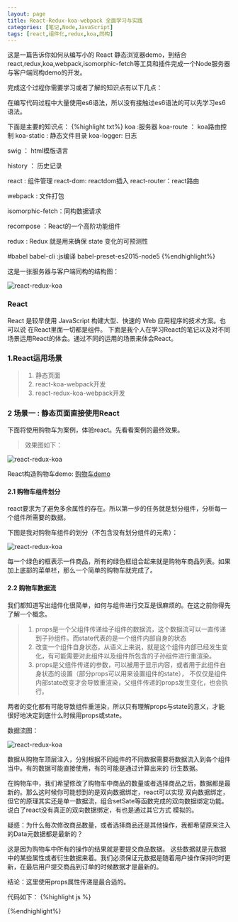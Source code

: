 ```yaml
---
layout: page
title: React-Redux-koa-webpack 全面学习与实践
categories: [笔记,Node,JavaScript]
tags: [react,组件化,redux,koa,同构]
---
```


这是一篇告诉你如何从编写小的 React 静态浏览器demo，到结合react,redux,koa,webpack,isomorphic-fetch等工具和插件完成一个Node服务器与客户端同构demo的开发。

完成这个过程你需要学习或者了解的知识点有以下几点：

在编写代码过程中大量使用es6语法，所以没有接触过es6语法的可以先学习es6语法。

下面是主要的知识点：
{%highlight txt%}
koa :服务器
	koa-route ： koa路由控制
	koa-static : 静态文件目录
	koa-logger: 日志

swig ： html模版语言

history ： 历史记录

react : 组件管理
	react-dom: reactdom插入
	react-router：react路由

webpack : 文件打包

isomorphic-fetch：同构数据请求

recompose ：React的一个高阶功能组件

redux : Redux 就是用来确保 state 变化的可预测性
	
#babel
	babel-cli :js编译
	babel-preset-es2015-node5
{%endhighlight%}

这是一张服务器与客户端同构的结构图：

![react-redux-koa]({{site.baseurl}}/images/2016/0415_01.jpg)

### React
React 是较早使用 JavaScript 构建大型、快速的 Web 应用程序的技术方案。也可以说 在React里面一切都是组件。
下面是我个人在学习React的笔记以及对不同场景运用React的体会。通过不同的运用的场景来体会React。

### 1.React运用场景
>1.   静态页面 
>2.   react-koa-webpack开发
>3.   react-redux-koa-webpack开发

### 2 场景一 : 静态页面直接使用React
下面将使用购物车为案例，体验react。先看看案例的最终效果。

>效果图如下：

![react-redux-koa]({{site.baseurl}}/images/2016/0415_02.jpg)

React构造购物车demo: [购物车demo]({{site.baseurl}}/examples/koa-react-redux/react/index.html)

#### 2.1 购物车组件划分
react要求为了避免多余属性的存在。所以第一步的任务就是划分组件，分析每一个组件所需要的数据。

下图是我对购物车组件的划分（不包含没有划分组件的元素）：

![react-redux-koa]({{site.baseurl}}/images/2016/0415_03.jpg)


每一个绿色的框表示一件商品，所有的绿色框组合起来就是购物车商品列表。如果加上底部的菜单栏，那么一个简单的购物车就完成了。

#### 2.2 购物车数据流
我们都知道写出组件化很简单，如何与组件进行交互是很麻烦的。在这之前你得先了解一个概念。

>1.   props是一个父组件传递给子组件的数据流，这个数据流可以一直传递到子孙组件。而state代表的是一个组件内部自身的状态
>2.   改变一个组件自身状态，从语义上来说，就是这个组件内部已经发生变化，有可能需要对此组件以及组件所包含的子孙组件进行重渲染。
>3.   props是父组件传递的参数，可以被用于显示内容，或者用于此组件自身状态的设置（部分props可以用来设置组件的state），
           不仅仅是组件内部state改变才会导致重渲染，父组件传递的props发生变化，也会执行。
        
两者的变化都有可能导致组件重渲染，所以只有理解props与state的意义，才能很好地决定到底什么时候用props或state。

数据流图：

![react-redux-koa]({{site.baseurl}}/images/2016/0415_04.jpg)

数据从购物车顶层注入，分别根据不同组件的不同数据需要将数据流入到各个组件当中。有的数据可能直接使用，有的可能是通过计算出来的
衍生数据。

在购物车中，我们希望修改了购物车中商品的数量或者选择商品之后，数据都是最新的。那么这时候你可能想到的是双向数据绑定，react可以实现
双向数据绑定，但它的原理其实还是单一数据流，组合setSate等函数完成的双向数据绑定功能。说白了react没有真正的双向数据绑定，有也是通过其它方式
模拟的。

疑惑：为什么每次修改商品数量，或者选择商品还是其他操作，我都希望原来注入的Data元数据都是最新的？

这是因为购物车中所有的操作的结果就是要提交商品数据。
这些数据就是元数据中的某些属性或者衍生数据来着。我们必须保证元数据是随着用户操作保持时时更新，在最后用户提交商品到订单的时候数据才是最新的。

结论：这里使用props属性传递是最合适的。

代码如下：
{%highlight js %}
<!DOCTYPE html>
<html lang="en">
<head>
  <meta charset="UTF-8">
  <title>购物车</title>
  <link rel="stylesheet" href="./index.css">
</head>
<body>
  <div id="cart"></div>
  <script src="./build/react.js"></script>
  <script src="./build/react-dom.js"></script>
  <script src="./build/browser.min.js"></script>
  <script type="text/babel">
  var CART_INFO = [
    {
      isChecked: true,
      isSku : true,
      isDeleted : false,
      isCollect : false,
      thumb : './images/01.png',
      title : '七匹狼男鞋',
      num : 10,
      gid:88888,
      store : 100,
      price : 45.37,
      original : 999.99,
      skuMap : ['颜色：红色','尺寸：30']
    },
    {
      isChecked: false,
      isSku : true,
      isDeleted : true,
      isCollect : true,
      thumb : './images/02.png',
      title : '拖把',
      num : 1,
      gid:88899,
      store : 67,
      price : 22.09,
      original : 120.00,
      skuMap : ['型号：中','尺寸：1.5米']
    },
    {
      isChecked: true,
      isSku : false,
      isDeleted : true,
      isCollect : false,
      thumb : './images/03.png',
      title : '这个太牛逼了',
      num : 3,
      gid:555555,
      store : 20,
      price : 99.78,
      original : 21000.99,
      skuMap : false
    }
  ];
    /**
     * [NumberInput   数量选择]
     */
	var NumberInput = React.createClass({
		numSub:function(op){
			this.setBuyNum(this.props.state.num-1);
		},
		onChange: function(e){
			this.setBuyNum(+(e.target.value.replace(/[^\d]/g ,'')));
		},
		numAdd : function(e){
			this.setBuyNum(+this.props.state.num+1);
		},
		setBuyNum : function(num){
			num = num >= this.props.state.min ? num : this.props.state.min;
			num = num <= this.props.state.max ? num : this.props.state.max;
			this.props.onChange(this.props.id,'num' , num);
		},
		shouldComponentUpdate: function(nextProps, nextState) {
		  	return nextProps.state.num != this.props.state.num;
		},
		render: function() {
			return (
              <div className="op-box"><span className="op" onClick={this.numSub}>-</span>
              <input className="buynum" type="text" value={this.props.state.num || 1} onChange={this.onChange} /><span className="op" onClick={this.numAdd}>+</span></div>
			);
		}
	});
	/**
     * [Operater   操作]
     */
	var Operater = React.createClass({
		handleCollect : function(){
			this.props.onChange(this.props.id, 'isCollect', !this.props.isCollect);
		},
		handleDelete : function(){
			this.props.onChange(this.props.id, 'isDeleted', !this.props.isDeleted);
		},
		// shouldComponentUpdate: function(nextProps, nextState) {
		//   	return nextProps.isCollect != this.props.isCollect || nextProps.isDeleted != this.props.isDeleted;
		// },
		render : function(){
			var collecttxt= '收藏', collectcss = 'collect' ,  deletetxt = '删除' , delectcss='delete';
			this.props.isCollect ? (collecttxt = '取消'+collecttxt , collectcss = 'discollect') : null;
			this.props.isDeleted ? (deletetxt = '取消' , delectcss = 'disdelete' ) : null;
			return (<div className="item-opbox">
						<span className={'op-i '+collectcss} onClick={this.handleCollect}>{collecttxt}</span>
						<span className ={'op-i '+delectcss} onClick={this.handleDelete}>{deletetxt}</span>
					</div>)
		}
	});
	/**
	 * [SkuContainer sku渲染 ]
	 */
	var SkuContainer = React.createClass({
		render : function(){
			return (<div className="sku-box">
					{ this.props.isSku && this.props.skuMap.map(function(sku , key){ 
						return (<span key={key}>{sku}</span>)
						})
					}
				   </div>)
		}
	});
	/**
	 * [CheckBox 选中]
	 */
	var CheckBox = React.createClass({
		handleChecked:function(e){
			this.props.onChange(this.props.id, 'isChecked', !this.props.isChecked);
		},
		// shouldComponentUpdate: function(nextProps, nextState) {
		//   	return nextProps.isChecked != this.props.isChecked;
		// },
		render : function(){
			return (<input type="checkbox" checked={this.props.isChecked} onChange={this.handleChecked} />);
		}
	});
	/**
	 * [CartItem 单个商品渲染]
	 */
	var CartItem = React.createClass({
		render : function(){
			var that = this;
			return (<div><table className="cart"><thead><tr><td>选择</td><td></td><td>名称</td><td>价格</td><td>原价</td><td>描述</td><td>数量</td><td>操作</td></tr></thead><tbody>
					{this.props.carts && this.props.carts.map(function(car , key){
						return (<tr key={key}>
								<td><CheckBox isChecked={car.isChecked} id={key} onChange={that.props.onChange} /></td>
								<td><img src={car.thumb} width="60" height="60" /></td>
								<td><h4>{car.title}</h4></td>
								<td><div>{car.price}</div></td>
								<td><div>{car.original}</div></td>
								<td><SkuContainer isSku={car.isSku} skuMap={car.skuMap} /></td>
								<td><NumberInput state ={ {num : car.num,max:car.store , min : 1}} id={key} onChange={that.props.onChange} /></td>
								<td><Operater isDeleted={car.isDeleted} isCollect={car.isCollect} id={key} onChange={that.props.onChange} /></td>
							</tr>)
						})
					}</tbody></table></div>)
		}
	});
	/**
	 * [CartMenu 提交bar]
	 */
	var CartMenu = React.createClass({
		render : function(){
			return (<div className="cart-allpay">
				<label><input type="checkbox" checked={this.props.isAll} onChange={this.props.isCheckAll} />全选</label>
				<span className="num">{this.props.num}个</span> <span className="pay">{this.props.money}元</span><button onClick={this.props.onClick}>获取数据</button>
				</div>)
		}
	});

	/**
	 * [cart  购物车]
	 */
	var Cart = React.createClass({
		getInitialState:function(){
			return {carts:[] , num : 0 , money: 0 ,isAll : false};
		},
		componentWillMount: function(){
			var carts = this.props.carts;
			var data = this.computed(carts);
			data.carts = carts;
			this.handleSet(data);
		},
		handleChange : function(key ,props, value){
			var carts = this.state.carts;
			carts[key][props] = value;
			var data = this.computed(carts);
			data.carts = carts;
			this.handleSet(data);
		},
		handleClick: function(){
			console.log(this.state);
		},
		handleSet : function(obj){
			this.setState({carts:obj.carts , num:obj.num , money:obj.money , isAll:obj.isAll})
		},
		isCheckAll : function(e){
			var isall = !this.state.isAll , carts = this.state.carts; 
			for (var i = 0; i < carts.length; i++) {
			 	carts[i].isChecked = isall;
			};
			var data = this.computed(carts);
			data.carts = carts;
			this.handleSet(data);
		},
		computed : function(carts){
			 var num = 0 , money = 0 , isAll = true;
			 for (var i = 0; i < carts.length; i++) {
			 	if ( carts[i].isChecked ){
			 		num += carts[i].num;
			 		money += carts[i].num*carts[i].price;
			 	}else{
			 		isAll = false;
			 	}
			 };
			 return {num : num >0 ? num : 0 , money : money > 0 ? money : 0.00 , isAll:isAll}
		},
		render: function(){
			console.log('render start');
			return (<div>
					<CartItem carts={this.state.carts} onChange={this.handleChange} />
					<CartMenu isAll={this.state.isAll} isCheckAll={this.isCheckAll} num={this.state.num} money={this.state.money} onClick={this.handleClick} />
				</div>)
		}
	});
	ReactDOM.render(<Cart carts={CART_INFO} /> , document.getElementById('cart'));

</script>
</body>
</html>
{%endhighlight%}










